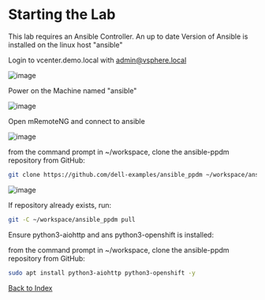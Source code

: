 # Starting the Lab

This lab requires an Ansible Controller. An up to date Version of Ansible is installed on the linux host "ansible"

Login to vcenter.demo.local with admin@vsphere.local

![image](https://github.com/bob-builds-labs/bob-builds-labs.github.io/assets/8255007/ed4f725a-dd00-408e-88ea-d08d914fee92)

Power on the Machine named "ansible"

![image](https://github.com/bob-builds-labs/bob-builds-labs.github.io/assets/8255007/6b14a8e3-43a1-49d9-934e-669547ea2932)


Open mRemoteNG and connect to ansible

![image](https://github.com/bob-builds-labs/bob-builds-labs.github.io/assets/8255007/a2c177f8-82d5-4cd6-9565-b3285eed72ba)


from the command prompt in ~/workspace, clone the ansible-ppdm repository from GitHub:

```bash
git clone https://github.com/dell-examples/ansible_ppdm ~/workspace/ansible_ppdm
```
![image](https://github.com/bob-builds-labs/bob-builds-labs.github.io/assets/8255007/b80124a4-b176-4551-9c4d-6e0690cbaba7)

If repository already exists, run:

```bash
git -C ~/workspace/ansible_ppdm pull
```

Ensure python3-aiohttp and ans python3-openshift is installed:

from the command prompt in ~/workspace, clone the ansible-ppdm repository from GitHub:

```bash
sudo apt install python3-aiohttp python3-openshift -y
```

[Back to Index](./index.md#ansible-labs-for-bob-the-builder-2024)
